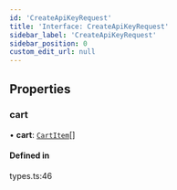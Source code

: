 ```yaml
---
id: 'CreateApiKeyRequest'
title: 'Interface: CreateApiKeyRequest'
sidebar_label: 'CreateApiKeyRequest'
sidebar_position: 0
custom_edit_url: null
---
```


## Properties

### cart

• **cart**: [`CartItem`](CartItem.md)[]

#### Defined in

types.ts:46
